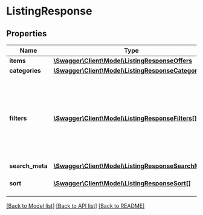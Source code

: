 # ListingResponse

## Properties
Name | Type | Description | Notes
------------ | ------------- | ------------- | -------------
**items** | [**\Swagger\Client\Model\ListingResponseOffers**](ListingResponseOffers.md) |  | [optional] 
**categories** | [**\Swagger\Client\Model\ListingResponseCategories**](ListingResponseCategories.md) |  | [optional] 
**filters** | [**\Swagger\Client\Model\ListingResponseFilters[]**](ListingResponseFilters.md) | An array of filters with counters available for given search. This can be used to refine the search results. | [optional] 
**search_meta** | [**\Swagger\Client\Model\ListingResponseSearchMeta**](ListingResponseSearchMeta.md) |  | [optional] 
**sort** | [**\Swagger\Client\Model\ListingResponseSort[]**](ListingResponseSort.md) | Available sorting options. | [optional] 

[[Back to Model list]](../../README.md#documentation-for-models) [[Back to API list]](../../README.md#documentation-for-api-endpoints) [[Back to README]](../../README.md)

